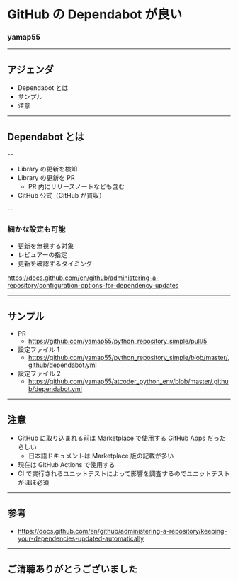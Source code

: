 <style type="text/css">
  .reveal h1,
  .reveal h2,
  .reveal h3,
  .reveal h4,
  .reveal h5,
  .reveal h6 {
    text-transform: none;
  }
</style>

# GitHub の Dependabot が良い

### yamap55

---

## アジェンダ

- Dependabot とは
- サンプル
- 注意

---

## Dependabot とは

--

- Library の更新を検知
- Library の更新を PR
  - PR 内にリリースノートなども含む
- GitHub 公式（GitHub が買収）

--

### 細かな設定も可能

- 更新を無視する対象
- レビュアーの指定
- 更新を確認するタイミング

https://docs.github.com/en/github/administering-a-repository/configuration-options-for-dependency-updates

---

## サンプル

- PR
  - https://github.com/yamap55/python_repository_simple/pull/5
- 設定ファイル 1
  - https://github.com/yamap55/python_repository_simple/blob/master/.github/dependabot.yml
- 設定ファイル 2
  - https://github.com/yamap55/atcoder_python_env/blob/master/.github/dependabot.yml

---

## 注意

- GitHub に取り込まれる前は Marketplace で使用する GitHub Apps だったらしい
  - 日本語ドキュメントは Marketplace 版の記載が多い
- 現在は GitHub Actions で使用する
- CI で実行されるユニットテストによって影響を調査するのでユニットテストがほぼ必須

---

## 参考

- https://docs.github.com/en/github/administering-a-repository/keeping-your-dependencies-updated-automatically

---

## ご清聴ありがとうございました
